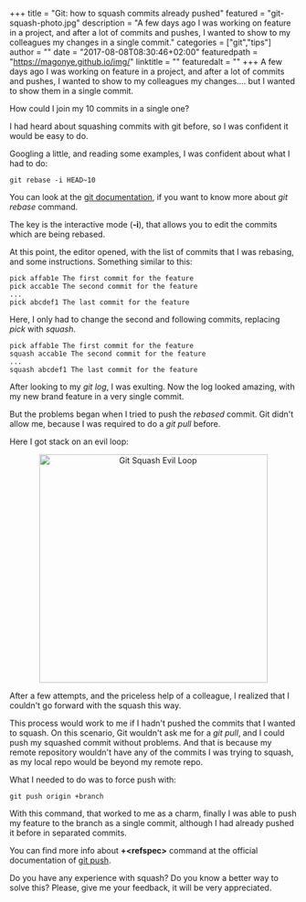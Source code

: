 +++
title = "Git: how to squash commits already pushed"
featured = "git-squash-photo.jpg"
description = "A few days ago I was working on feature in a project, and after a lot of commits and pushes, I wanted to show to my colleagues my changes in a single commit."
categories = ["git","tips"]
author = ""
date = "2017-08-08T08:30:46+02:00"
featuredpath = "https://magonye.github.io/img/"
linktitle = ""
featuredalt = ""
+++
A few days ago I was working on feature in a project, and after a lot of commits and pushes, I wanted to show to my colleagues my changes.... but I wanted to show them in a single commit. 

How could I join my 10 commits in a single one?

I had heard about squashing commits with git before, so I was confident it would be easy to do.

Googling a little, and reading some examples, I was confident about what I had to do:

```
git rebase -i HEAD~10
```

You can look at the [git documentation](https://git-scm.com/docs/git-rebase#_interactive_mode), if you want to know more about _git rebase_ command.

The key is the interactive mode (**-i**), that allows you to edit the commits which are being rebased.

At this point, the editor  opened, with the list of commits that I was rebasing, and some instructions. Something similar to this:

```
pick affab1e The first commit for the feature
pick accab1e The second commit for the feature
...
pick abcdef1 The last commit for the feature
```

Here, I only had to change the second and following commits, replacing *pick* with *squash*.

```
pick affab1e The first commit for the feature
squash accab1e The second commit for the feature
...
squash abcdef1 The last commit for the feature
```

After looking to my *git log*, I was exulting. Now the log looked amazing, with my new brand feature in a very single commit.

But the problems began when I tried to push the *rebased* commit. Git didn't allow me, because I was required to do a *git pull* before.

Here I got stack on an evil loop:

<center>
<img src="https://magonye.github.io/img/git-squash-evilloop.png" alt="Git Squash Evil Loop" style="width: 400px;"/>             
</center>
               
After a few attempts, and the priceless help of a colleague, I realized that I couldn't go forward with the squash this way.

This process would work to me if I hadn't pushed the commits that I wanted to squash. On this scenario, Git wouldn't ask me for a *git pull*, and I could push my squashed commit without problems. And that is because my remote repository wouldn't have any of the commits I was trying to squash, as my local repo would be beyond my remote repo.

What I needed to do was to force push with:

```
git push origin +branch
```

With this command, that worked to me as a charm, finally I was able to push my feature to the branch as a single commit, although I had already pushed it before in separated commits.

You can find more info about **+\<refspec>** command at the official documentation of [git push](https://git-scm.com/docs/git-push#git-push---force).

Do you have any experience with squash? Do you know a better way to solve this? Please, give me your feedback, it will be very appreciated.